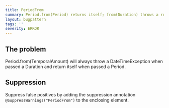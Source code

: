 ```yaml
---
title: PeriodFrom
summary: Period.from(Period) returns itself; from(Duration) throws a runtime exception.
layout: bugpattern
tags: ''
severity: ERROR
---
```


<!--
*** AUTO-GENERATED, DO NOT MODIFY ***
To make changes, edit the @BugPattern annotation or the explanation in docs/bugpattern.
-->


## The problem
Period.from(TemporalAmount) will always throw a DateTimeException when passed a Duration and return itself when passed a Period.

## Suppression
Suppress false positives by adding the suppression annotation `@SuppressWarnings("PeriodFrom")` to the enclosing element.

